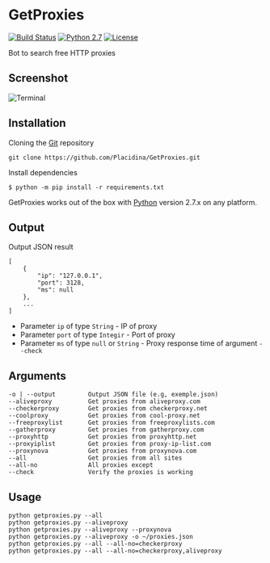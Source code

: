 # GetProxies
[![Build Status](https://travis-ci.org/Placidina/GetProxies.svg?branch=master)](https://travis-ci.org/Placidina/GetProxies) [![Python 2.7](https://img.shields.io/badge/python-2.7-yellow.svg)](https://www.python.org/) [![License](https://img.shields.io/badge/license-GPLv3-red.svg)](https://github.com/Placidina/GetProxies/blob/master/LICENSE)

Bot to search free HTTP proxies

Screenshot
----

![Terminal](https://i.imgur.com/znTV1Cg.png)

Installation
----

Cloning the [Git](https://github.com/Placidina/GetProxies) repository
````
git clone https://github.com/Placidina/GetProxies.git
````
Install dependencies
```
$ python -m pip install -r requirements.txt
```
GetProxies works out of the box with [Python](http://www.python.org/download/) version 2.7.x on any platform.

Output
----

Output JSON result
```
[
    {
        "ip": "127.0.0.1",
        "port": 3128,
        "ms": null
    },
    ...
]
```
* Parameter `ip` of type `String` - IP of proxy
* Parameter `port` of type `Integir` - Port of proxy
* Parameter `ms` of type `null` or `String` - Proxy response time of argument `--check`

Arguments
----

```
-o | --output         Output JSON file (e.g, exemple.json)
--aliveproxy          Get proxies from aliveproxy.com
--checkerproxy        Get proxies from checkerproxy.net
--coolproxy           Get proxies from cool-proxy.net
--freeproxylist       Get proxies from freeproxylists.com
--gatherproxy         Get proxies from gatherproxy.com
--proxyhttp           Get proxies from proxyhttp.net
--proxyiplist         Get proxies from proxy-ip-list.com
--proxynova           Get proxies from proxynova.com
--all                 Get proxies from all sites
--all-no              All proxies except
--check               Verify the proxies is working
```

Usage
----

```
python getproxies.py --all
python getproxies.py --aliveproxy
python getproxies.py --aliveproxy --proxynova
python getproxies.py --aliveproxy -o ~/proxies.json
python getproxies.py --all --all-no=checkerproxy
python getproxies.py --all --all-no=checkerproxy,aliveproxy
```
